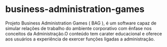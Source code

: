 # business-administration-games
Projeto Business Administration Games ( BAG ), é um software capaz de simular relações de trabalho do ambiente corporativo com ênfase nos conceitos da Administração.O conteúdo tem carater educacional e oferece aos usuários a experiência de exercer funções ligadas a administração.

